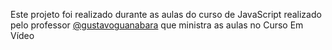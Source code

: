 Este projeto foi realizado durante as aulas do curso de JavaScript realizado pelo professor [@gustavoguanabara](https://github.com/gustavoguanabara) que ministra as aulas no Curso Em Vídeo